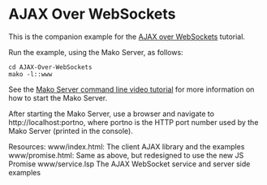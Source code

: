 # AJAX Over WebSockets

This is the companion example for the [AJAX over WebSockets](https://makoserver.net/articles/AJAX-over-WebSockets) tutorial.

Run the example, using the Mako Server, as follows:

```
cd AJAX-Over-WebSockets
mako -l::www
```

See the [Mako Server command line video tutorial](https://youtu.be/vwQ52ZC5RRg) for more information on how to start the Mako Server.


After starting the Mako Server, use a browser and navigate to http://localhost:portno, where portno is
the HTTP port number used by the Mako Server (printed in the console).

Resources:
www/index.html: The client AJAX library and the examples
www/promise.html: Same as above, but redesigned to use the new JS Promise
www/service.lsp The AJAX WebSocket service and server side examples
